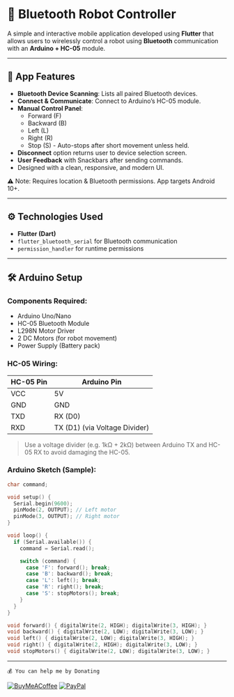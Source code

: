 # 🤖 Bluetooth Robot Controller

A simple and interactive mobile application developed using **Flutter** that allows users to wirelessly control a robot using **Bluetooth** communication with an **Arduino + HC-05** module.

---

## 📱 App Features

- **Bluetooth Device Scanning**: Lists all paired Bluetooth devices.
- **Connect & Communicate**: Connect to Arduino’s HC-05 module.
- **Manual Control Panel**:
  - Forward (F)
  - Backward (B)
  - Left (L)
  - Right (R)
  - Stop (S) - Auto-stops after short movement unless held.
- **Disconnect** option returns user to device selection screen.
- **User Feedback** with Snackbars after sending commands.
- Designed with a clean, responsive, and modern UI.

⚠️ Note: Requires location & Bluetooth permissions. App targets Android 10+.

---

## ⚙️ Technologies Used

- **Flutter (Dart)**
- `flutter_bluetooth_serial` for Bluetooth communication
- `permission_handler` for runtime permissions

---

## 🛠️ Arduino Setup

### Components Required:
- Arduino Uno/Nano
- HC-05 Bluetooth Module
- L298N Motor Driver
- 2 DC Motors (for robot movement)
- Power Supply (Battery pack)

### HC-05 Wiring:
| HC-05 Pin | Arduino Pin |
|-----------|-------------|
| VCC       | 5V          |
| GND       | GND         |
| TXD       | RX (D0)     |
| RXD       | TX (D1) (via Voltage Divider) |

> Use a voltage divider (e.g. 1kΩ + 2kΩ) between Arduino TX and HC-05 RX to avoid damaging the HC-05.

### Arduino Sketch (Sample):
```cpp
char command;

void setup() {
  Serial.begin(9600);
  pinMode(2, OUTPUT); // Left motor
  pinMode(3, OUTPUT); // Right motor
}

void loop() {
  if (Serial.available()) {
    command = Serial.read();

    switch (command) {
      case 'F': forward(); break;
      case 'B': backward(); break;
      case 'L': left(); break;
      case 'R': right(); break;
      case 'S': stopMotors(); break;
    }
  }
}

void forward() { digitalWrite(2, HIGH); digitalWrite(3, HIGH); }
void backward() { digitalWrite(2, LOW); digitalWrite(3, LOW); }
void left() { digitalWrite(2, LOW); digitalWrite(3, HIGH); }
void right() { digitalWrite(2, HIGH); digitalWrite(3, LOW); }
void stopMotors() { digitalWrite(2, LOW); digitalWrite(3, LOW); }

```

---

```💰 You can help me by Donating```

[![BuyMeACoffee](https://img.shields.io/badge/Buy%20Me%20a%20Coffee-ffdd00?style=for-the-badge&logo=buy-me-a-coffee&logoColor=black)](https://buymeacoffee.com/rohankini) [![PayPal](https://img.shields.io/badge/PayPal-00457C?style=for-the-badge&logo=paypal&logoColor=white)](https://paypal.me/RohanKinirk) 


